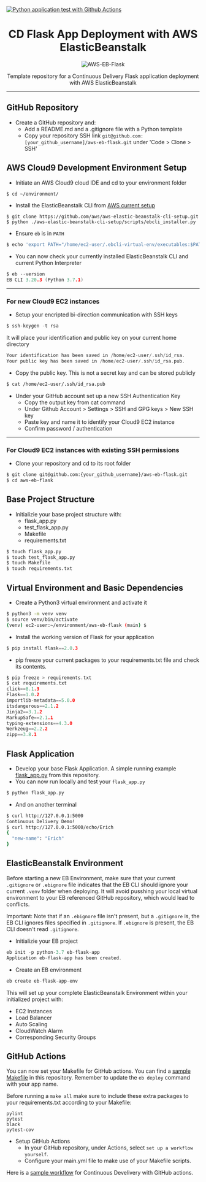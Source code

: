 [![Python application test with Github Actions](https://github.com/erich-hs/aws-eb-flask/actions/workflows/main.yml/badge.svg)](https://github.com/erich-hs/aws-eb-flask/actions/workflows/main.yml)
<div align="center">

# CD Flask App Deployment with AWS ElasticBeanstalk

![AWS-EB-Flask](https://user-images.githubusercontent.com/77303576/194023053-9ddafe20-1c99-4c8c-9fe2-2db62921f411.png)

Template repository for a Continuous Delivery Flask application deployment with AWS ElasticBeanstalk
</div>

---
## GitHub Repository
* Create a GitHub repository and:
    * Add a README.md and a .gitignore file with a Python template
    * Copy your repository SSH link `git@github.com:[your_github_username]/aws-eb-flask.git` under 'Code > Clone > SSH'

## AWS Cloud9 Development Environment Setup
* Initiate an AWS Cloud9 cloud IDE and cd to your environment folder
```bash
$ cd ~/environment/
```
* Install the ElasticBeanstalk CLI from [AWS current setup](https://github.com/aws/aws-elastic-beanstalk-cli-setup)
```
$ git clone https://github.com/aws/aws-elastic-beanstalk-cli-setup.git
$ python ./aws-elastic-beanstalk-cli-setup/scripts/ebcli_installer.py
```
* Ensure `eb` is in `PATH`
```bash
$ echo 'export PATH="/home/ec2-user/.ebcli-virtual-env/executables:$PATH"' >> ~/.bash_profile && source ~/.bash_profile
```
* You can now check your currently installed ElasticBeanstalk CLI and current Python Interpreter
```c
$ eb --version
EB CLI 3.20.3 (Python 3.7.1)
```
---
### For new Cloud9 EC2 instances
* Setup your encripted bi-direction communication with SSH keys
```c
$ ssh-keygen -t rsa
```
It will place your identification and public key on your current home directory
```c
Your identification has been saved in /home/ec2-user/.ssh/id_rsa.
Your public key has been saved in /home/ec2-user/.ssh/id_rsa.pub.
```
* Copy the public key. This is not a secret key and can be stored publicly
```bash
$ cat /home/ec2-user/.ssh/id_rsa.pub
```
* Under your GitHub account set up a new SSH Authentication Key
    * Copy the output key from cat command
    * Under Github Account > Settings > SSH and GPG keys > New SSH key
    * Paste key and name it to identify your Cloud9 EC2 instance
    * Confirm password / authentication
---
### For Cloud9 EC2 instances with existing SSH permissions
* Clone your repository and cd to its root folder
```bash
$ git clone git@github.com:{your_github_username}/aws-eb-flask.git
$ cd aws-eb-flask
```

## Base Project Structure
* Initializie your base project structure with:
    * flask_app.py
    * test_flask_app.py
    * Makefile
    * requirements.txt
```bash
$ touch flask_app.py
$ touch test_flask_app.py
$ touch Makefile
$ touch requirements.txt
```

## Virtual Environment and Basic Dependencies
* Create a Python3 virtual environment and activate it
```bash
$ python3 -m venv venv
$ source venv/bin/activate
(venv) ec2-user:~/environment/aws-eb-flask (main) $
```
* Install the working version of Flask for your application
```c
$ pip install flask==2.0.3
```
* pip freeze your current packages to your requirements.txt file and check its contents.
```c
$ pip freeze > requirements.txt
$ cat requirements.txt
click==8.1.3
Flask==1.0.2
importlib-metadata==5.0.0
itsdangerous==2.1.2
Jinja2==3.1.2
MarkupSafe==2.1.1
typing-extensions==4.3.0
Werkzeug==2.2.2
zipp==3.8.1
```

## Flask Application
* Develop your base Flask Application. A simple running example [flask_app.py](flask_app.py) from this repository.
* You can now run locally and test your `flask_app.py`
```c
$ python flask_app.py
```
* And on another terminal
```bash
$ curl http://127.0.0.1:5000
Continuous Delivery Demo!
$ curl http://127.0.0.1:5000/echo/Erich
{
  "new-name": "Erich"
}
```

## ElasticBeanstalk Environment
Before starting a new EB Environment, make sure that your current `.gitignore` or `.ebignore` file indicates that the EB CLI should ignore your current `.venv` folder when deploying. It will avoid pusshing your local virtual environment to your EB referenced GitHub repository, which would lead to conflicts.

Important: Note that if an `.ebignore` file isn't present, but a `.gitignore` is, the EB CLI ignores files specified in `.gitignore`. If `.ebignore` is present, the EB CLI doesn't read `.gitignore`.
* Initializie your EB project
```c
eb init -p python-3.7 eb-flask-app
Application eb-flask-app has been created.
```
* Create an EB environment
```c
eb create eb-flask-app-env
```
This will set up your complete ElasticBeanstalk Environment within your initialized project with:
* EC2 Instances
* Load Balancer
* Auto Scaling
* CloudWatch Alarm
* Corresponding Security Groups

## GitHub Actions
You can now set your Makefile for GitHub actions. You can find a [sample Makefile](Makefile) in this repository. Remember to update the `eb deploy` command with your app name.

Before running a `make all` make sure to include these extra packages to your requirements.txt according to your Makefile:
```
pylint
pytest
black
pytest-cov
```
* Setup GitHub Actions
   * In your GitHub repository, under Actions, select `set up a workflow yourself`.
   * Configure your main.yml file to make use of your Makefile scripts.
 
Here is a [sample workflow](/.github/workflows/main.yml) for Continuous Develivery with GitHub actions.
